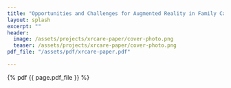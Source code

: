 ```yaml
---
title: "Opportunities and Challenges for Augmented Reality in Family Caregiving: Qualitative Video Elicitation Study (Journal Paper at JMIR 2024)"
layout: splash
excerpt: ""
header:
  image: /assets/projects/xrcare-paper/cover-photo.png
  teaser: /assets/projects/xrcare-paper/cover-photo.png
pdf_file: "/assets/pdf/xrcare-paper.pdf"

---
```


{% pdf {{ page.pdf_file }} %}


